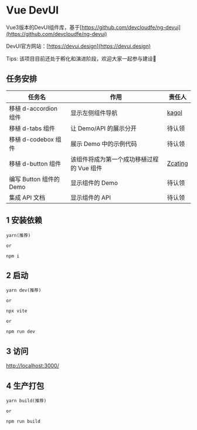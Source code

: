 # Vue DevUI

Vue3版本的DevUI组件库，基于[https://github.com/devcloudfe/ng-devui](https://github.com/devcloudfe/ng-devui)

DevUI官方网站：[https://devui.design](https://devui.design)

Tips: 该项目目前还处于孵化和演进阶段，欢迎大家一起参与建设🤝

## 任务安排

|任务名                 |作用                               |责任人|
|--                    |--                                 |--|
|移植 d-accordion 组件  |显示左侧组件导航                      |[kagol](https://github.com/kagol)|
|移植 d-tabs 组件       |让 Demo/API 的展示分开               |待认领|
|移植 d-codebox 组件    |展示 Demo 中的示例代码                |待认领|
|移植 d-button 组件     |该组件将成为第一个成功移植过程的 Vue 组件|[Zcating](https://github.com/Zcating)|
|编写 Button 组件的 Demo|显示组件的 Demo                      |待认领|
|集成 API 文档          |显示组件的 API                       |待认领|

## 1 安装依赖

```
yarn(推荐)

or

npm i
```

## 2 启动

```
yarn dev(推荐)

or

npx vite

or

npm run dev
```

## 3 访问

[http://localhost:3000/](http://localhost:3000/)

## 4 生产打包

```
yarn build(推荐)

or

npm run build
```
